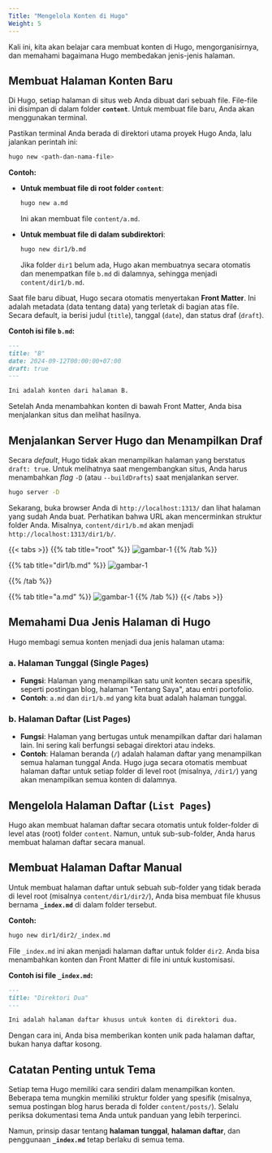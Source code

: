 ```yaml
---
Title: "Mengelola Konten di Hugo"
Weight: 5
---
```


Kali ini, kita akan belajar cara membuat konten di Hugo, mengorganisirnya, dan memahami bagaimana Hugo membedakan jenis-jenis halaman.

## Membuat Halaman Konten Baru

Di Hugo, setiap halaman di situs web Anda dibuat dari sebuah file. File-file ini disimpan di dalam folder **`content`**. Untuk membuat file baru, Anda akan menggunakan terminal.

Pastikan terminal Anda berada di direktori utama proyek Hugo Anda, lalu jalankan perintah ini:

```bash
hugo new <path-dan-nama-file>
```

**Contoh:**

- **Untuk membuat file di root folder `content`**:

  ```bash
  hugo new a.md
  ```

  Ini akan membuat file `content/a.md`.

- **Untuk membuat file di dalam subdirektori**:

  ```bash
  hugo new dir1/b.md
  ```

  Jika folder `dir1` belum ada, Hugo akan membuatnya secara otomatis dan menempatkan file `b.md` di dalamnya, sehingga menjadi `content/dir1/b.md`.

Saat file baru dibuat, Hugo secara otomatis menyertakan **Front Matter**. Ini adalah metadata (data tentang data) yang terletak di bagian atas file. Secara default, ia berisi judul (`title`), tanggal (`date`), dan status draf (`draft`).

**Contoh isi file `b.md`:**

```markdown
---
title: "B"
date: 2024-09-12T00:00:00+07:00
draft: true
---

Ini adalah konten dari halaman B.
```

Setelah Anda menambahkan konten di bawah Front Matter, Anda bisa menjalankan situs dan melihat hasilnya.

## Menjalankan Server Hugo dan Menampilkan Draf

Secara _default_, Hugo tidak akan menampilkan halaman yang berstatus `draft: true`. Untuk melihatnya saat mengembangkan situs, Anda harus menambahkan _flag_ `-D` (atau `--buildDrafts`) saat menjalankan server.

```bash
hugo server -D
```

Sekarang, buka browser Anda di `http://localhost:1313/` dan lihat halaman yang sudah Anda buat. Perhatikan bahwa URL akan mencerminkan struktur folder Anda. Misalnya, `content/dir1/b.md` akan menjadi `http://localhost:1313/dir1/b/`.

{{< tabs >}}
{{% tab title="root" %}}
![gambar-1](/content-images/bagian-1/gambar-1-sesi5.jpg)
{{% /tab %}}

{{% tab title="dir1/b.md" %}}
![gambar-1](/content-images/bagian-1/gambar-2-sesi5.jpg)

{{% /tab %}}

{{% tab title="a.md" %}}
![gambar-1](/content-images/bagian-1/gambar-3-sesi5.jpg)
{{% /tab %}}
{{< /tabs >}}

## Memahami Dua Jenis Halaman di Hugo

Hugo membagi semua konten menjadi dua jenis halaman utama:

### **a. Halaman Tunggal (Single Pages)**

- **Fungsi**: Halaman yang menampilkan satu unit konten secara spesifik, seperti postingan blog, halaman "Tentang Saya", atau entri portofolio.
- **Contoh**: `a.md` dan `dir1/b.md` yang kita buat adalah halaman tunggal.

### **b. Halaman Daftar (List Pages)**

- **Fungsi**: Halaman yang bertugas untuk menampilkan daftar dari halaman lain. Ini sering kali berfungsi sebagai direktori atau indeks.
- **Contoh**: Halaman beranda (`/`) adalah halaman daftar yang menampilkan semua halaman tunggal Anda. Hugo juga secara otomatis membuat halaman daftar untuk setiap folder di level root (misalnya, `/dir1/`) yang akan menampilkan semua konten di dalamnya.

## Mengelola Halaman Daftar (`List Pages`)

Hugo akan membuat halaman daftar secara otomatis untuk folder-folder di level atas (root) folder `content`. Namun, untuk sub-sub-folder, Anda harus membuat halaman daftar secara manual.

## Membuat Halaman Daftar Manual

Untuk membuat halaman daftar untuk sebuah sub-folder yang tidak berada di level root (misalnya `content/dir1/dir2/`), Anda bisa membuat file khusus bernama **`_index.md`** di dalam folder tersebut.

**Contoh:**

```bash
hugo new dir1/dir2/_index.md
```

File `_index.md` ini akan menjadi halaman daftar untuk folder `dir2`. Anda bisa menambahkan konten dan Front Matter di file ini untuk kustomisasi.

**Contoh isi file `_index.md`:**

```markdown
---
title: "Direktori Dua"
---

Ini adalah halaman daftar khusus untuk konten di direktori dua.
```

Dengan cara ini, Anda bisa memberikan konten unik pada halaman daftar, bukan hanya daftar kosong.

## Catatan Penting untuk Tema

Setiap tema Hugo memiliki cara sendiri dalam menampilkan konten. Beberapa tema mungkin memiliki struktur folder yang spesifik (misalnya, semua postingan blog harus berada di folder `content/posts/`). Selalu periksa dokumentasi tema Anda untuk panduan yang lebih terperinci.

Namun, prinsip dasar tentang **halaman tunggal**, **halaman daftar**, dan penggunaan **`_index.md`** tetap berlaku di semua tema.

